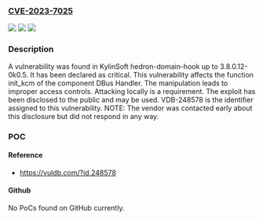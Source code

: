 ### [CVE-2023-7025](https://cve.mitre.org/cgi-bin/cvename.cgi?name=CVE-2023-7025)
![](https://img.shields.io/static/v1?label=Product&message=hedron-domain-hook&color=blue)
![](https://img.shields.io/static/v1?label=Version&message=%3D%203.8.0.12-0k0.0%20&color=brighgreen)
![](https://img.shields.io/static/v1?label=Vulnerability&message=CWE-284%20Improper%20Access%20Controls&color=brighgreen)

### Description

A vulnerability was found in KylinSoft hedron-domain-hook up to 3.8.0.12-0k0.5. It has been declared as critical. This vulnerability affects the function init_kcm of the component DBus Handler. The manipulation leads to improper access controls. Attacking locally is a requirement. The exploit has been disclosed to the public and may be used. VDB-248578 is the identifier assigned to this vulnerability. NOTE: The vendor was contacted early about this disclosure but did not respond in any way.

### POC

#### Reference
- https://vuldb.com/?id.248578

#### Github
No PoCs found on GitHub currently.

